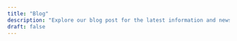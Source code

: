 ```yaml
---
title: "Blog"
description: "Explore our blog post for the latest information and news about personal finance, side hustles, passive income ideas, work from home jobs, investments, freelancing opportunities, micro gigs, macro gigs and more."
draft: false
---
```


